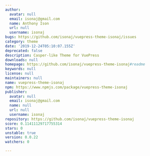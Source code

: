 ```yaml
---
author:
  avatar: null
  email: isonaj@gmail.com
  name: Anthony Ison
  url: null
  username: isonaj
bugs: https://github.com/isonaj/vuepress-theme-isonaj/issues
category: theme
date: '2019-12-24T05:10:07.155Z'
deprecated: false
description: Casper-like Theme for VuePress
downloads: null
homepage: https://github.com/isonaj/vuepress-theme-isonaj#readme
keywords: null
license: null
maintainers: null
name: vuepress-theme-isonaj
npm: https://www.npmjs.com/package/vuepress-theme-isonaj
publisher:
  avatar: null
  email: isonaj@gmail.com
  name: null
  url: null
  username: isonaj
repository: https://github.com/isonaj/vuepress-theme-isonaj
score: 0.11411129717755314
stars: 0
unstable: true
version: 0.0.22
watchers: 0

---
```


